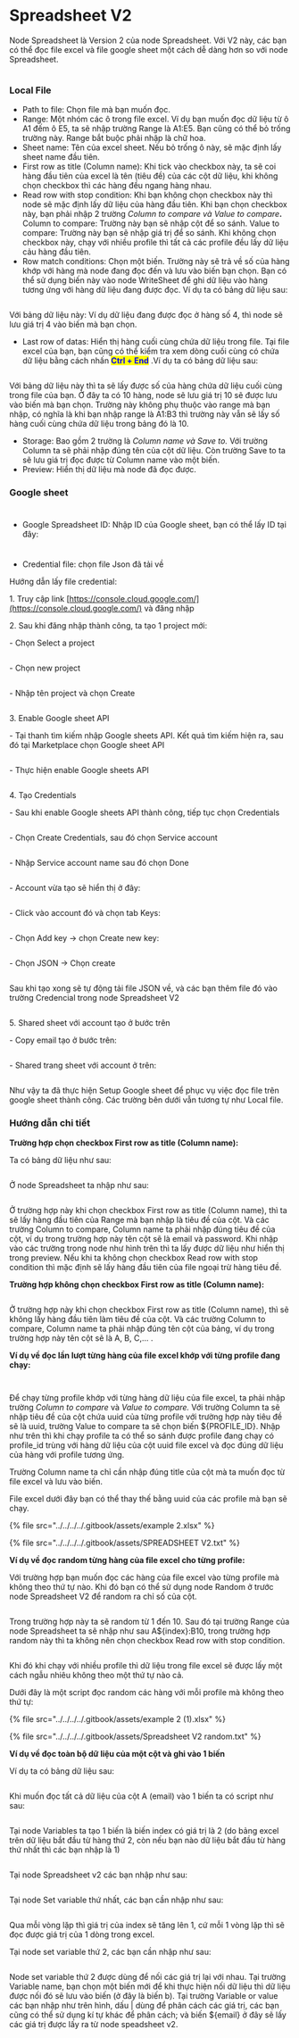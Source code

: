 # Spreadsheet V2

Node Spreadsheet là Version 2 của node Spreadsheet. Với V2 này, các bạn có thể đọc file excel và file google sheet một cách dễ dàng hơn so với node Spreadsheet.

<figure><img src="../../../../.gitbook/assets/image (2) (1) (1) (1) (1) (1) (1) (1) (1) (1) (1) (1) (1) (1).png" alt=""><figcaption></figcaption></figure>

### Local File

* Path to file: Chọn file mà bạn muốn đọc.
* Range: Một nhóm các ô trong file excel. Ví dụ bạn muốn đọc dữ liệu từ ô A1 đếm ô E5, ta sẽ nhập trường Range là A1:E5. Bạn cũng có thể bỏ trống trường này. Range bắt buộc phải nhập là chữ hoa.
* Sheet name: Tên của excel sheet. Nếu bỏ trống ô này, sẽ mặc định lấy sheet name đầu tiên.
* First row as title (Column name): Khi tick vào checkbox này, ta sẽ coi hàng đầu tiên của excel là tên (tiêu đề) của các cột dữ liệu, khi không chọn checkbox thì các hàng đều ngang hàng nhau.
* Read row with stop condition: Khi bạn không chọn checkbox này thì node sẽ mặc định lấy dữ liệu của hàng đầu tiên. Khi bạn chọn checkbox này, bạn phải nhập 2 trường _Column to compare và Value to compare_**.** Column to compare: Trường này bạn sẽ nhập cột để so sánh. Value to compare: Trường này bạn sẽ nhập giá trị để so sánh. Khi không chọn checkbox này, chạy với nhiều profile thì tất cả các profile đều lấy dữ liệu cảu hàng đầu tiên.&#x20;
* Row match conditions: Chọn một biến. Trường này sẽ trả về số của hàng khớp với hàng mà node đang đọc đến và lưu vào biến bạn chọn. Bạn có thể sử dụng biến này vào node WriteSheet để ghi dữ liệu vào hàng tương ứng với hàng dữ liệu đang được đọc.  Ví dụ ta có bảng dữ liệu sau:

<figure><img src="../../../../.gitbook/assets/image (1) (1) (1) (1) (1) (1) (1) (1) (1) (1) (1) (1) (1) (1) (1) (1) (1) (1) (1) (1) (1) (1) (1) (1) (1) (1) (1) (1) (1) (1) (1) (1) (1) (1) (1) (1) (1) (1) (1).png" alt=""><figcaption></figcaption></figure>

&#x20;        Với bảng dữ liệu này: Ví dụ dữ liệu đang được đọc ở hàng số 4, thì node sẽ lưu giá trị 4 vào biến mà bạn chọn.

* Last row of datas: Hiển thị hàng cuối cùng chứa dữ liệu trong file. Tại file excel của bạn, bạn cũng có thể kiểm tra xem dòng cuối cùng có chứa dữ liệu bằng cách nhấn <mark style="color:blue;">**Ctrl + End**</mark> .Ví dụ ta có bảng dữ liệu sau:

<figure><img src="../../../../.gitbook/assets/image (2) (1) (1) (1) (1) (1) (1) (1) (1) (1) (1) (1) (1) (1) (1) (1) (1) (1) (1) (1) (1) (1) (1) (1) (1).png" alt=""><figcaption></figcaption></figure>

&#x20;             Với bảng dữ liệu này thì ta sẽ lấy được số của hàng chứa dữ liệu cuối cùng trong file của bạn. Ở đây ta có 10 hàng, node sẽ lưu giá trị 10 sẽ được lưu vào biến mà bạn chọn. Trường này không phụ thuộc vào range mà bạn nhập, có nghĩa là khi bạn nhập range là A1:B3 thì trường này vẫn sẽ lấy số hàng cuối cùng chứa dữ liệu trong bảng đó là 10.

* Storage: Bao gồm 2 trường là _Column name và Save to._ Với trường Column ta sẽ phải nhập đúng tên của cột dữ liệu. Còn trường Save to ta sẽ lưu giá trị đọc được từ Column name vào một biến.
* Preview: Hiển thị dữ liệu mà node đã đọc được.



### Google sheet&#x20;

<figure><img src="../../../../.gitbook/assets/image (1) (1) (1) (1) (1) (1) (1) (1) (1) (1) (1) (1) (1) (1) (1) (1) (1) (1) (1) (1).png" alt=""><figcaption></figcaption></figure>

###

* Google Spreadsheet ID: Nhập ID của Google sheet, bạn có thể lấy ID tại đây:&#x20;

<figure><img src="../../../../.gitbook/assets/image (5) (1) (1) (1) (1) (1) (1) (1) (1) (1) (1) (1).png" alt=""><figcaption></figcaption></figure>

###

* Credential file: chọn file Json đã tải về

Hướng dẫn lấy file credential:

1\.      Truy cập link [https://console.cloud.google.com/](https://console.cloud.google.com/)  và đăng nhập

2\.      Sau khi đăng nhập thành công, ta tạo 1 project mới:

\-        Chọn Select a project

<figure><img src="../../../../.gitbook/assets/image (6) (1) (1) (1) (1) (1) (1) (1) (1) (1) (1).png" alt=""><figcaption></figcaption></figure>

&#x20;

\-        Chọn new project

<figure><img src="../../../../.gitbook/assets/image (7) (1) (1) (1) (1) (1) (1) (1) (1) (1).png" alt=""><figcaption></figcaption></figure>

\-        Nhập tên project và chọn Create

<figure><img src="../../../../.gitbook/assets/image (8) (1) (1) (1) (1) (1) (1) (1) (1).png" alt=""><figcaption></figcaption></figure>

3\.      Enable Google sheet API

\-        Tại thanh tìm kiếm nhập Google sheets API. Kết quả tìm kiếm hiện ra, sau đó tại Marketplace chọn Google sheet API

<figure><img src="../../../../.gitbook/assets/image (9) (1) (1) (1) (1) (1) (1) (1).png" alt=""><figcaption></figcaption></figure>

\-        Thực hiện enable Google sheets API

<figure><img src="../../../../.gitbook/assets/image (10) (1) (1) (1) (1) (1) (1) (1).png" alt=""><figcaption></figcaption></figure>

&#x20;

4\.      Tạo Credentials

\-        Sau khi enable Google sheets API thành công, tiếp tục chọn Credentials

<figure><img src="../../../../.gitbook/assets/image (11) (1) (1) (1) (1) (1).png" alt=""><figcaption></figcaption></figure>

&#x20;

\-        Chọn Create Credentials, sau đó chọn Service account

<figure><img src="../../../../.gitbook/assets/image (12) (1) (1) (1) (1).png" alt=""><figcaption></figcaption></figure>

\-        Nhập Service account name sau đó chọn Done

<figure><img src="../../../../.gitbook/assets/image (13) (1) (1) (1) (1).png" alt=""><figcaption></figcaption></figure>

\-        Account vừa tạo sẽ hiển thị ở đây:

<figure><img src="../../../../.gitbook/assets/image (14) (1) (1) (1) (1).png" alt=""><figcaption></figcaption></figure>

\-        Click vào account đó và chọn tab Keys:

<figure><img src="../../../../.gitbook/assets/image (15) (1) (1) (1) (1).png" alt=""><figcaption></figcaption></figure>

&#x20;

\-        Chọn Add key -> chọn Create new key:

<figure><img src="../../../../.gitbook/assets/image (16) (1) (1) (1) (1).png" alt=""><figcaption></figcaption></figure>

&#x20;

\-        Chọn JSON -> Chọn create

<figure><img src="../../../../.gitbook/assets/image (17) (1) (1) (1).png" alt=""><figcaption></figcaption></figure>

&#x20;

Sau khi tạo xong sẽ tự động tải file JSON về, và các bạn thêm file đó vào trường Credencial trong node Spreadsheet V2

<figure><img src="../../../../.gitbook/assets/image (18) (1) (1) (1).png" alt=""><figcaption></figcaption></figure>

5\.      Shared sheet với account tạo ở bước trên

\-        Copy email tạo ở bước trên:

<figure><img src="../../../../.gitbook/assets/image (19) (1) (1) (1).png" alt=""><figcaption></figcaption></figure>

&#x20;

\-        Shared trang sheet với account ở trên:

<figure><img src="../../../../.gitbook/assets/image (20) (1) (1) (1).png" alt=""><figcaption></figcaption></figure>

&#x20;

Như vậy ta đã thực hiện Setup Google sheet để phục vụ việc đọc file trên google sheet thành công. Các trường bên dưới vẫn tương tự như Local file.

### Hướng dẫn chi tiết&#x20;

**Trường hợp chọn checkbox First row as title (Column name):**

Ta có bảng dữ liệu như sau:

<figure><img src="../../../../.gitbook/assets/image (28) (1) (1) (1).png" alt=""><figcaption></figcaption></figure>

Ở node Spreadsheet ta nhập như sau:

<figure><img src="../../../../.gitbook/assets/image (2) (1) (1) (1) (1) (1) (1) (1) (1) (1) (1) (1) (1) (1) (1) (1) (1) (1) (1) (1) (1) (1) (1) (1) (1) (1).png" alt=""><figcaption></figcaption></figure>

Ở trường hợp này khi chọn checkbox First row as title (Column name), thì ta sẽ lấy hàng đầu tiên của Range mà bạn nhập là tiêu đề của cột. Và các trường Column to compare, Column name ta phải nhập đúng tiêu đề của cột, ví dụ trong trường hợp này tên cột sẽ là email và password. Khi nhập vào các trường trong node như hình trên thì ta lấy được dữ liệu như hiển thị trong preview. Nếu khi ta không chọn checkbox Read row with stop condition thì mặc định sẽ lấy hàng đầu tiên của file ngoại trừ hàng tiêu đề.

**Trường hợp không chọn checkbox First row as title (Column name):**

<figure><img src="../../../../.gitbook/assets/image (30) (1) (1) (1).png" alt=""><figcaption></figcaption></figure>

Ở trường hợp này khi chọn checkbox First row as title (Column name), thì sẽ không lấy hàng đầu tiên làm tiêu đề của cột. Và các trường Column to compare, Column name ta phải nhập đúng tên cột của bảng, ví dụ trong trường hợp này tên cột sẽ là A, B, C,... .&#x20;

**Ví dụ về đọc lần lượt từng hàng của file excel khớp với từng profile đang chạy:**

<figure><img src="../../../../.gitbook/assets/image (3) (1) (1) (1) (1) (1) (1) (1) (1) (1) (1) (1) (1) (1) (1) (1) (1) (1).png" alt=""><figcaption></figcaption></figure>

<figure><img src="../../../../.gitbook/assets/image (3) (1) (1) (1) (1) (1) (1) (1) (1) (1) (1) (1) (1) (1) (1) (1) (1).png" alt=""><figcaption></figcaption></figure>

Để chạy từng profile khớp với từng hàng dữ liệu của file excel, ta phải nhập trường _Column to compare_ và _Value to compare._ Với trường Column ta sẽ nhập tiêu đề của cột chứa uuid của từng profile với trường hợp này tiêu đề sẽ là uuid, trường Value to compare ta sẽ chọn biến ${PROFILE\_ID}. Nhập như trên thì khi chạy profile ta có thể so sánh được profile đang chạy có profile\_id trùng với hàng dữ liệu của cột uuid file excel và đọc đúng dữ liệu của hàng với profile tương ứng. &#x20;

Trường Column name ta chỉ cần nhập đúng title của cột mà ta muốn đọc từ file excel và lưu vào biến.



File excel dưới đây bạn có thể thay thế bằng uuid của các profile mà bạn sẽ chạy.

{% file src="../../../../.gitbook/assets/example 2.xlsx" %}

{% file src="../../../../.gitbook/assets/SPREADSHEET V2.txt" %}

**Ví dụ về đọc random từng hàng của file excel cho từng profile:**&#x20;

Với trường hợp bạn muốn đọc các hàng của file excel vào từng profile mà không theo thứ tự nào. Khi đó bạn có thể sử dụng node Random ở trước node Spreadsheet V2 để random ra chỉ số của cột.&#x20;

<figure><img src="../../../../.gitbook/assets/image (1) (2).png" alt=""><figcaption></figcaption></figure>

Trong trường hợp này ta sẽ random từ 1 đến 10. Sau đó tại trường Range của node Spreadsheet ta sẽ nhập như sau  A${index}:B10, trong trường hợp random này thì ta không nên chọn checkbox Read row with stop condition.&#x20;

<figure><img src="../../../../.gitbook/assets/image (51) (1).png" alt=""><figcaption></figcaption></figure>

Khi đó khi chạy với nhiều profile thì dữ liệu trong file excel sẽ được lấy một cách ngẫu nhiêu không theo một thứ tự nào cả.

Dưới đây là một script đọc random các hàng với mỗi profile mà không theo thứ tự:

{% file src="../../../../.gitbook/assets/example 2 (1).xlsx" %}

{% file src="../../../../.gitbook/assets/Spreadsheet V2 random.txt" %}

**Ví dụ về đọc toàn bộ dữ liệu của một cột và ghi vào 1 biến**

Ví dụ ta có bảng dữ liệu sau:

<figure><img src="../../../../.gitbook/assets/image (2) (1) (1) (1) (1) (1) (1) (1) (1) (1) (1) (1) (1).png" alt=""><figcaption></figcaption></figure>

Khi muốn đọc tất cả dữ liệu của cột A (email) vào 1 biến ta có script như sau:

<figure><img src="../../../../.gitbook/assets/image (7) (1) (1) (1) (1) (1) (1) (1) (1).png" alt=""><figcaption></figcaption></figure>

Tại node Variables ta tạo 1 biến là biến index có giá trị là 2 (do bảng excel trên dữ liệu bắt đầu từ hàng thứ 2, còn nếu bạn nào dữ liệu bắt đầu từ hàng thứ nhất thì các bạn nhập là 1)

<figure><img src="../../../../.gitbook/assets/image (4) (1) (1) (1) (1) (1) (1) (1) (1) (1) (1).png" alt=""><figcaption></figcaption></figure>

Tại node Spreadsheet v2 các bạn nhập như sau:

<figure><img src="../../../../.gitbook/assets/image (5) (1) (1) (1) (1) (1) (1) (1) (1) (1) (1).png" alt=""><figcaption></figcaption></figure>

Tại node Set variable thứ nhất, các bạn cần nhập như sau:

<figure><img src="../../../../.gitbook/assets/image (8) (1) (1) (1) (1) (1) (1) (1).png" alt=""><figcaption></figcaption></figure>

Qua mỗi vòng lặp thì giá trị của index sẽ tăng lên 1, cứ mỗi 1 vòng lặp thì sẽ đọc được giá trị của 1 dòng trong excel.



Tại node set variable thứ 2, các bạn cần nhập như sau:

<figure><img src="../../../../.gitbook/assets/image (9) (1) (1) (1) (1) (1) (1).png" alt=""><figcaption></figcaption></figure>

Node set variable thứ 2 được dùng để nối các giá trị lại với nhau. Tại trường Variable name, bạn chọn một biến mới để khi thực hiện nối dữ liệu thì dữ liệu được nối đó sẽ lưu vào biến (ở đây là biến b). Tại trường Variable or value các bạn nhập như trên hình, dấu | dùng để phân cách các giá trị, các bạn cũng có thể sử dụng kí tự khác để phân cách; và biến ${email} ở đây sẽ lấy các giá trị được lấy ra từ node speadsheet v2.

